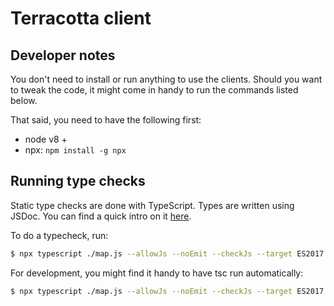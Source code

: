 # Terracotta client

## Developer notes

You don't need to install or run anything to use the clients.
Should you want to tweak the code, it might come in handy to run the commands listed below.

That said, you need to have the following first:
- node v8 +
- npx: `npm install -g npx`

## Running type checks

Static type checks are done with TypeScript.
Types are written using JSDoc. You can find a quick intro on it [here](https://github.com/Microsoft/TypeScript/wiki/JSDoc-support-in-JavaScript).

To do a typecheck, run:

```bash
$ npx typescript ./map.js --allowJs --noEmit --checkJs --target ES2017
```

For development, you might find it handy to have tsc run automatically:

```bash
$ npx typescript ./map.js --allowJs --noEmit --checkJs --target ES2017 --watch
```
